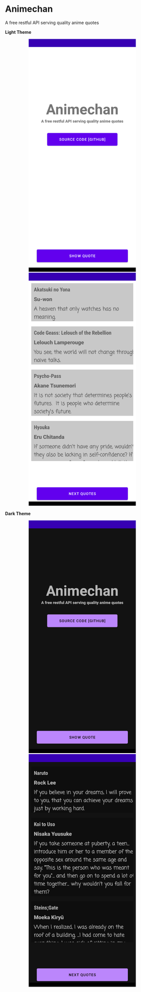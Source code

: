 # Animechan
A free restful API serving quality anime quotes

**Light Theme**
<p align="center">

  <img src="app/src/main/res/screenshots/Home.png" width="350" alt="accessibility text">
  <img src="app/src/main/res/screenshots/Quote.png" width="350" title="hover text">
</p>



**Dark Theme**
<p align="center">

  <img src="app/src/main/res/screenshots/HomeDark.png" width="350" alt="accessibility text">
  <img src="app/src/main/res/screenshots/QuoteDark.png" width="350" title="hover text">
</p>
